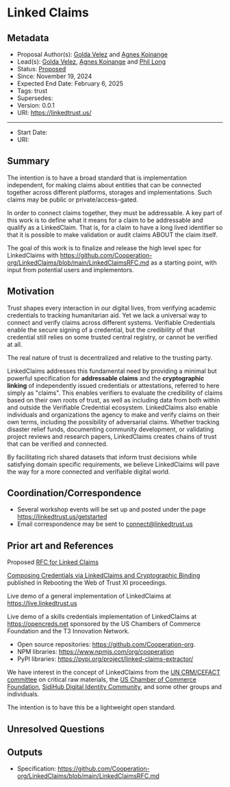 # Linked Claims

## Metadata
- Proposal Author(s): [Golda Velez](https://github.com/gvelez17) and [Agnes Koinange](https://github.com/Agneskoinange)
- Lead(s): [Golda Velez](https://github.com/gvelez17), [Agnes Koinange](https://github.com/Agneskoinange) and [Phil Long](https://www.linkedin.com/in/longpd/)
- Status: [Proposed]()
- Since: November 19, 2024
- Expected End Date: February 6, 2025
- Tags: trust
- Supersedes: 
- Version: 0.0.1
- URI: https://linkedtrust.us/
---
[//]: # (Do not fill out below. To be filled out by chairs post-approval)
- Start Date: 
- URI: 

## Summary 

The intention is to have a broad standard that is implementation independent, for making claims about 
entities that can be connected together across different platforms, storages and implementations. Such claims may be public or private/access-gated.

In order to connect claims together, they must be addressable.  A key part of this work is to define what it means for a claim to be addressable and qualify as a LinkedClaim.
That is, for a claim to have a long lived identifier so that it is possible to make validation or audit claims ABOUT the claim itself.  

The goal of this work is to finalize and release the high level spec for 
LinkedClaims with https://github.com/Cooperation-org/LinkedClaims/blob/main/LinkedClaimsRFC.md as a starting point, with input from potential users and implementors.

## Motivation

Trust shapes every interaction in our digital lives, from verifying academic credentials to tracking humanitarian aid. Yet we lack a universal 
way to connect and verify claims across different systems. Verifiable Credentials enable the secure signing of a credential, but the credibility of that credential still relies on some trusted central registry, or cannot be verified at all.  

The real nature of trust is decentralized and relative to the trusting party. 

LinkedClaims addresses this fundamental need by providing a minimal but powerful specification for **addressable claims** and the **cryptographic linking** of independently issued credentials or attestations, referred to here simply as "claims". This enables 
verifiers to evaluate the credibility of claims based on their own roots of trust, as well as including data from both within and outside the Verifiable Credential ecosystem.  LinkedClaims also enable individuals and organizations 
the agency to make and verify claims on their own terms, including the possibility of adversarial claims.  Whether tracking disaster relief funds, documenting community development,
or validating project reviews and research papers, LinkedClaims creates chains of trust that can be verified and connected. 

By facilitating rich shared datasets that inform trust decisions while satisfying domain specific requirements, 
we believe LinkedClaims will pave the way for a more connected and verifiable digital world.


## Coordination/Correspondence

- Several workshop events will be set up and posted under the page https://linkedtrust.us/getstarted
- Email correspondence may be sent to connect@linkedtrust.us

## Prior art and References

Proposed [RFC for Linked Claims](https://github.com/Cooperation-org/LinkedClaims/blob/main/LinkedClaimsRFC.md)

[Composing Credentials via LinkedClaims and Cryptographic Binding](https://github.com/WebOfTrustInfo/rwot11-the-hague/blob/master/final-documents/composable-credentials.pdf) published in Rebooting the Web of Trust XI proceedings.

Live demo of a general implementation of LinkedClaims at https://live.linkedtrust.us

Live demo of a skills credentials implementation of LinkedClaims at https://opencreds.net sponsored by the US Chambers of Commerce Foundation and the T3 Innovation Network.  

- Open source repositories: https://github.com/Cooperation-org.
- NPM libraries: https://www.npmjs.com/org/cooperation
- PyPI libraries: https://pypi.org/project/linked-claims-extractor/
   
We have interest in the concept of LinkedClaims from the [UN CRM/CEFACT committee](https://uncefact.github.io/project-crm/) on critical raw materials, the [US Chamber of Commerce Foundation](https://www.uschamberfoundation.org/), [SidiHub Digital Identity Community](https://sidi-hub.community/), and some other groups and individuals.  

The intention is to have this be a lightweight open standard.

## Unresolved Questions

## Outputs

- Specification: https://github.com/Cooperation-org/LinkedClaims/blob/main/LinkedClaimsRFC.md
